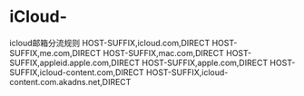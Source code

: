 # iCloud-
icloud邮箱分流规则
HOST-SUFFIX,icloud.com,DIRECT
HOST-SUFFIX,me.com,DIRECT
HOST-SUFFIX,mac.com,DIRECT
HOST-SUFFIX,appleid.apple.com,DIRECT
HOST-SUFFIX,apple.com,DIRECT
HOST-SUFFIX,icloud-content.com,DIRECT
HOST-SUFFIX,icloud-content.com.akadns.net,DIRECT
